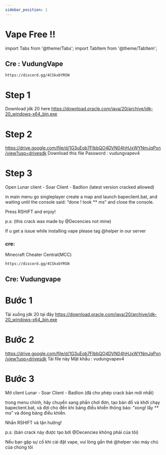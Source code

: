 ```yaml
---
sidebar_position: 1
---
```


# Vape Free !!


import Tabs from '@theme/Tabs';
import TabItem from '@theme/TabItem';

<Tabs>
  <TabItem value="Eng" label="Eng" default>

## Cre : VudungVape
```
https://discord.gg/4CSkxbYRSN
```
# Step 1

Download jdk 20 here https://download.oracle.com/java/20/archive/jdk-20_windows-x64_bin.exe 

# Step 2

https://drive.google.com/file/d/1G3uEob7FIbbQO4DVN04hHJxWYNmJqPxn/view?usp=drivesdk
Download this file
Password : vudungvapev4

# Step 3
Open Lunar client - Soar Client - Badlion (latest version cracked allowed)

 in main menu go singleplayer create a map and launch bapeclient.bat, and waiting until the console said: “done ! took ** ms” and close the console.

Press RSHIFT and enjoy!

p.s: (this crack was made by @Decencies not mine)

If u get a issue while installing vape please tag @helper in our server


### cre:
Minecraft Cheater Central(MCC)

```
https://discord.gg/4CSkxbYRSN
```

  </TabItem>
  <TabItem value="Vi" label="Vi">

## Cre: Vudungvape
# Bước 1

Tải xuống jdk 20 tại đây https://download.oracle.com/java/20/archive/jdk-20_windows-x64_bin.exe
# Bước 2

https://drive.google.com/file/d/1G3uEob7FIbbQO4DVN04hHJxWYNmJqPxn/view?usp=drivesdk Tải file này Mật khẩu : vudungvapev4
# Bước 3

Mở client Lunar - Soar Client - Badlion (đã cho phép crack bản mới nhất)

trong menu chính, hãy chuyển sang phần chơi đơn, tạo bản đồ và khởi chạy bapeclient.bat, và đợi cho đến khi bảng điều khiển thông báo: “xong! lấy ** ms” và đóng bảng điều khiển.

Nhấn RSHIFT và tận hưởng!

p.s: (bản crack này được tạo bởi @Decencies không phải của tôi)

Nếu bạn gặp sự cố khi cài đặt vape, vui lòng gắn thẻ @helper vào máy chủ của chúng tôi
  </TabItem>
</Tabs>


